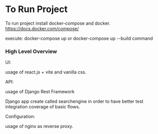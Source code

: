 # To Run Project

To run project install docker-compose and docker. https://docs.docker.com/compose/

execute: docker-compose up or docker-compose up --build command

### High Level Overview

UI:

usage of react.js + vite and vanilla css.

API:

usage of Django Rest Framework

Django app create called searchengine in order to have better test integration coverage of basic flows.

Configuration:

usage of nginx as reverse proxy.
